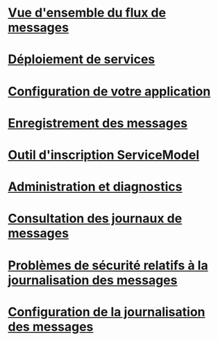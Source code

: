 # [Vue d'ensemble du flux de messages](message-flow-overview.md)
# [Déploiement de services](deploying-services.md)
# [Configuration de votre application](configuring-your-application.md)
# [Enregistrement des messages](message-logging.md)
# [Outil d'inscription ServiceModel](servicemodel-registration-tool.md)
# [Administration et diagnostics](index.md)
# [Consultation des journaux de messages](viewing-message-logs.md)
# [Problèmes de sécurité relatifs à la journalisation des messages](security-concerns-for-message-logging.md)
# [Configuration de la journalisation des messages](configuring-message-logging.md)
